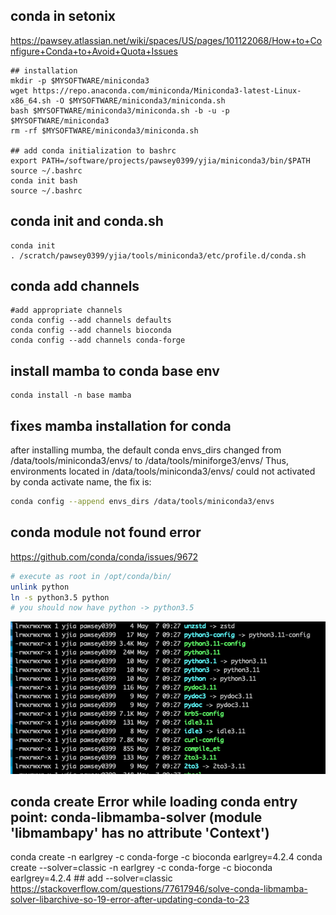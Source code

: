 ## conda in setonix
https://pawsey.atlassian.net/wiki/spaces/US/pages/101122068/How+to+Configure+Conda+to+Avoid+Quota+Issues
```
## installation
mkdir -p $MYSOFTWARE/miniconda3
wget https://repo.anaconda.com/miniconda/Miniconda3-latest-Linux-x86_64.sh -O $MYSOFTWARE/miniconda3/miniconda.sh
bash $MYSOFTWARE/miniconda3/miniconda.sh -b -u -p $MYSOFTWARE/miniconda3
rm -rf $MYSOFTWARE/miniconda3/miniconda.sh

## add conda initialization to bashrc
export PATH=/software/projects/pawsey0399/yjia/miniconda3/bin/$PATH
source ~/.bashrc
conda init bash
source ~/.bashrc
```
## conda init and conda.sh
```
conda init
. /scratch/pawsey0399/yjia/tools/miniconda3/etc/profile.d/conda.sh
```
## conda add channels
```
#add appropriate channels
conda config --add channels defaults
conda config --add channels bioconda
conda config --add channels conda-forge
```
## install mamba to conda base env
```
conda install -n base mamba
```
## fixes mamba installation for conda
after installing mumba, the default conda envs_dirs changed from /data/tools/miniconda3/envs/ to /data/tools/miniforge3/envs/
Thus, environments located in /data/tools/miniconda3/envs/ could not activated by conda activate name, the fix is:
```bash
conda config --append envs_dirs /data/tools/miniconda3/envs
```
## conda module not found error
https://github.com/conda/conda/issues/9672
```bash
# execute as root in /opt/conda/bin/
unlink python
ln -s python3.5 python
# you should now have python -> python3.5 
```
<img src="setonix_conda_bin.png" alt="miniconda3 python" width="600">

## conda create Error while loading conda entry point: conda-libmamba-solver (module 'libmambapy' has no attribute 'Context')
conda create -n earlgrey -c conda-forge -c bioconda earlgrey=4.2.4
conda create --solver=classic -n earlgrey -c conda-forge -c bioconda earlgrey=4.2.4 ## add --solver=classic
https://stackoverflow.com/questions/77617946/solve-conda-libmamba-solver-libarchive-so-19-error-after-updating-conda-to-23
